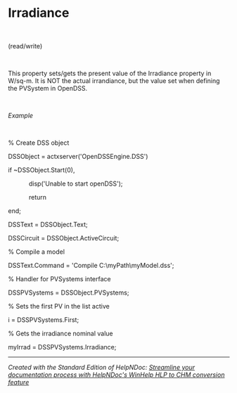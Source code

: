 # Irradiance

&nbsp;

(read/write)

&nbsp;

This property sets/gets the present value of the Irradiance property in W/sq-m. It is NOT the actual irrandiance, but the value set when defining the PVSystem in OpenDSS.

&nbsp;

*Example*

&nbsp;

% Create DSS object

DSSObject = actxserver('OpenDSSEngine.DSS')

if ~DSSObject.Start(0),

&nbsp; &nbsp; &nbsp; &nbsp; &nbsp; &nbsp; disp('Unable to start openDSS');

&nbsp; &nbsp; &nbsp; &nbsp; &nbsp; &nbsp; return

end;

DSSText = DSSObject.Text;

DSSCircuit = DSSObject.ActiveCircuit;

% Compile a model &nbsp; &nbsp;

DSSText.Command = 'Compile C:\\myPath\\myModel.dss';

% Handler for PVSystems interface

DSSPVSystems = DSSObject.PVSystems;

% Sets the first PV in the list active

i = DSSPVSystems.First;

% Gets the irradiance nominal value

myIrrad = DSSPVSystems.Irradiance;

***
_Created with the Standard Edition of HelpNDoc: [Streamline your documentation process with HelpNDoc's WinHelp HLP to CHM conversion feature](<https://www.helpndoc.com/step-by-step-guides/how-to-convert-a-hlp-winhelp-help-file-to-a-chm-html-help-help-file/>)_
